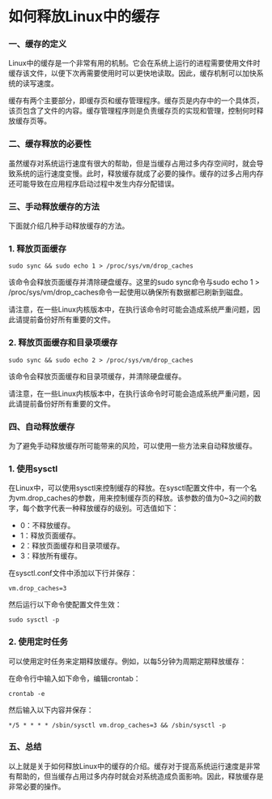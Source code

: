 # 如何释放Linux中的缓存

### 一、缓存的定义

Linux中的缓存是一个非常有用的机制。它会在系统上运行的进程需要使用文件时缓存该文件，以便下次再需要使用时可以更快地读取。因此，缓存机制可以加快系统的读写速度。

缓存有两个主要部分，即缓存页和缓存管理程序。缓存页是内存中的一个具体页，该页包含了文件的内容。缓存管理程序则是负责缓存页的实现和管理，控制何时释放缓存页等。

### 二、缓存释放的必要性

虽然缓存对系统运行速度有很大的帮助，但是当缓存占用过多内存空间时，就会导致系统的运行速度变慢。此时，释放缓存就成了必要的操作。缓存的过多占用内存还可能导致在应用程序启动过程中发生内存分配错误。

### 三、手动释放缓存的方法

下面就介绍几种手动释放缓存的方法。

### 1. 释放页面缓存

```
sudo sync && sudo echo 1 > /proc/sys/vm/drop_caches
```

该命令会释放页面缓存并清除硬盘缓存。这里的sudo sync命令与sudo echo 1 > /proc/sys/vm/drop_caches命令一起使用以确保所有数据都已刷新到磁盘。

请注意，在一些Linux内核版本中，在执行该命令时可能会造成系统严重问题，因此请提前备份好所有重要的文件。

### 2. 释放页面缓存和目录项缓存

```
sudo sync && sudo echo 2 > /proc/sys/vm/drop_caches
```

该命令会释放页面缓存和目录项缓存，并清除硬盘缓存。

请注意，在一些Linux内核版本中，在执行该命令时可能会造成系统严重问题，因此请提前备份好所有重要的文件。

### 四、自动释放缓存

为了避免手动释放缓存所可能带来的风险，可以使用一些方法来自动释放缓存。

### 1. 使用sysctl

在Linux中，可以使用sysctl来控制缓存的释放。在sysctl配置文件中，有一个名为vm.drop_caches的参数，用来控制缓存页的释放。该参数的值为0~3之间的数字，每个数字代表一种释放缓存的级别。可选值如下：

- 0：不释放缓存。
- 1：释放页面缓存。
- 2：释放页面缓存和目录项缓存。
- 3：释放所有缓存。

在sysctl.conf文件中添加以下行并保存：

```
vm.drop_caches=3
```

然后运行以下命令使配置文件生效：

```
sudo sysctl -p
```

### 2. 使用定时任务

可以使用定时任务来定期释放缓存。例如，以每5分钟为周期定期释放缓存：

在命令行中输入如下命令，编辑crontab：

```
crontab -e
```

然后输入以下内容并保存：

```
*/5 * * * * /sbin/sysctl vm.drop_caches=3 && /sbin/sysctl -p
```

### 五、总结

以上就是关于如何释放Linux中的缓存的介绍。缓存对于提高系统运行速度是非常有帮助的，但当缓存占用过多内存时就会对系统造成负面影响。因此，释放缓存是非常必要的操作。